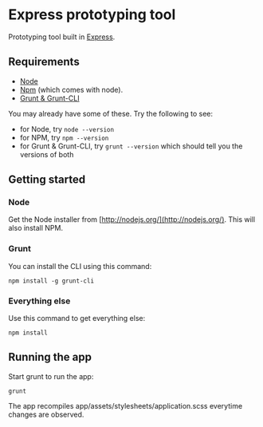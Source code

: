 # Express prototyping tool

Prototyping tool built in [Express](http://expressjs.com/).

## Requirements

* [Node](http://nodejs.org/)
* [Npm](https://npmjs.org/) (which comes with node).
* [Grunt & Grunt-CLI](http://gruntjs.com/)

You may already have some of these. Try the following to see:

* for Node, try `node --version`
* for NPM, try `npm --version`
* for Grunt & Grunt-CLI, try `grunt --version` which should tell you the versions of both

## Getting started

### Node

Get the Node installer from [http://nodejs.org/](http://nodejs.org/). This will also install NPM.

### Grunt


You can install the CLI using this command:

    npm install -g grunt-cli

### Everything else

Use this command to get everything else:

    npm install

## Running the app

Start grunt to run the app:

    grunt

The app recompiles app/assets/stylesheets/application.scss everytime changes are observed.
